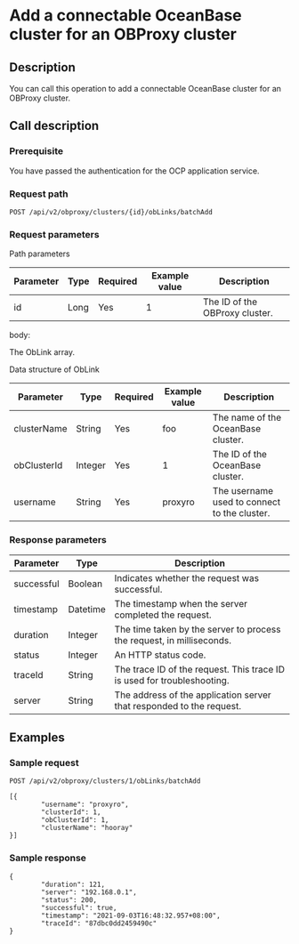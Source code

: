 Add a connectable OceanBase cluster for an OBProxy cluster
===============================================================================



Description
--------------------------------

You can call this operation to add a connectable OceanBase cluster for an OBProxy cluster.

Call description
-------------------------------------

### Prerequisite

You have passed the authentication for the OCP application service.

### Request path

`POST /api/v2/obproxy/clusters/{id}/obLinks/batchAdd`

### Request parameters

Path parameters


| Parameter | Type | Required | Example value |          Description           |
|-----------|------|----------|---------------|--------------------------------|
| id        | Long | Yes      | 1             | The ID of the OBProxy cluster. |



body:

The ObLink array.

Data structure of ObLink


|  Parameter  |  Type   | Required | Example value |                 Description                  |
|-------------|---------|----------|---------------|----------------------------------------------|
| clusterName | String  | Yes      | foo           | The name of the OceanBase cluster.           |
| obClusterId | Integer | Yes      | 1             | The ID of the OceanBase cluster.             |
| username    | String  | Yes      | proxyro       | The username used to connect to the cluster. |



### Response parameters



| Parameter  |   Type   |                               Description                               |
|------------|----------|-------------------------------------------------------------------------|
| successful | Boolean  | Indicates whether the request was successful.                           |
| timestamp  | Datetime | The timestamp when the server completed the request.                    |
| duration   | Integer  | The time taken by the server to process the request, in milliseconds.   |
| status     | Integer  | An HTTP status code.                                                    |
| traceId    | String   | The trace ID of the request. This trace ID is used for troubleshooting. |
| server     | String   | The address of the application server that responded to the request.    |



Examples
-----------------------------

### Sample request

`POST /api/v2/obproxy/clusters/1/obLinks/batchAdd`

```unknow
[{
        "username": "proxyro",
        "clusterId": 1,
        "obClusterId": 1,
        "clusterName": "hooray"
}]
```



### Sample response

```unknow
{
        "duration": 121,
        "server": "192.168.0.1",
        "status": 200,
        "successful": true,
        "timestamp": "2021-09-03T16:48:32.957+08:00",
        "traceId": "87dbc0dd2459490c"
}
```

